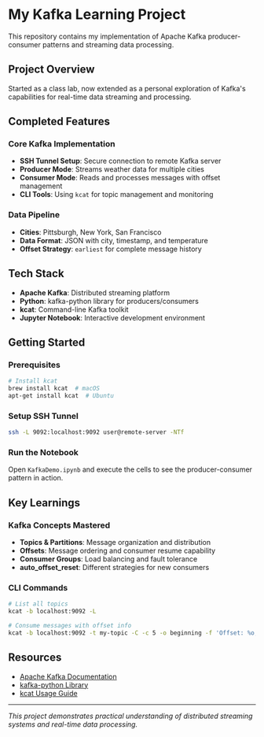 # My Kafka Learning Project

This repository contains my implementation of Apache Kafka producer-consumer patterns and streaming data processing.

## Project Overview

Started as a class lab, now extended as a personal exploration of Kafka's capabilities for real-time data streaming and processing.

## Completed Features

### Core Kafka Implementation
- **SSH Tunnel Setup**: Secure connection to remote Kafka server
- **Producer Mode**: Streams weather data for multiple cities
- **Consumer Mode**: Reads and processes messages with offset management
- **CLI Tools**: Using `kcat` for topic management and monitoring

### Data Pipeline
- **Cities**: Pittsburgh, New York, San Francisco
- **Data Format**: JSON with city, timestamp, and temperature
- **Offset Strategy**: `earliest` for complete message history

## Tech Stack

- **Apache Kafka**: Distributed streaming platform
- **Python**: kafka-python library for producers/consumers
- **kcat**: Command-line Kafka toolkit
- **Jupyter Notebook**: Interactive development environment

## Getting Started

### Prerequisites
```bash
# Install kcat
brew install kcat  # macOS
apt-get install kcat  # Ubuntu
```

### Setup SSH Tunnel
```bash
ssh -L 9092:localhost:9092 user@remote-server -NTf
```

### Run the Notebook
Open `KafkaDemo.ipynb` and execute the cells to see the producer-consumer pattern in action.

## Key Learnings

### Kafka Concepts Mastered
- **Topics & Partitions**: Message organization and distribution
- **Offsets**: Message ordering and consumer resume capability  
- **Consumer Groups**: Load balancing and fault tolerance
- **auto_offset_reset**: Different strategies for new consumers

### CLI Commands
```bash
# List all topics
kcat -b localhost:9092 -L

# Consume messages with offset info
kcat -b localhost:9092 -t my-topic -C -c 5 -o beginning -f 'Offset: %o, Message: %s\n'
```

## Resources

- [Apache Kafka Documentation](https://kafka.apache.org/documentation/)
- [kafka-python Library](https://kafka-python.readthedocs.io/)
- [kcat Usage Guide](https://docs.confluent.io/platform/current/app-development/kafkacat-usage.html)

---

*This project demonstrates practical understanding of distributed streaming systems and real-time data processing.*